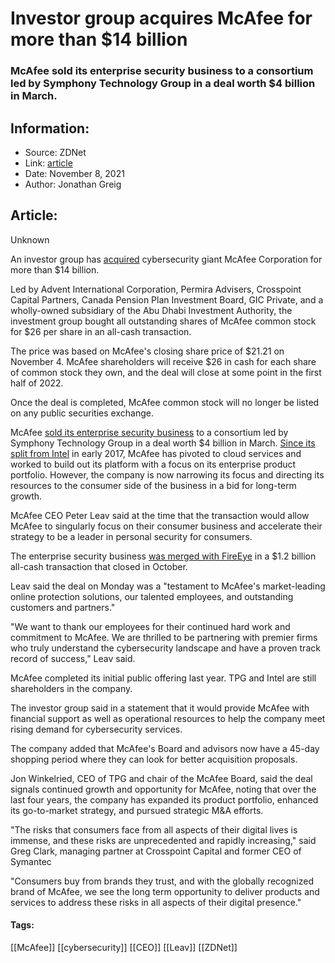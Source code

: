 # Investor group acquires McAfee for more than $14 billion
### McAfee sold its enterprise security business to a consortium led by Symphony Technology Group in a deal worth $4 billion in March.

## Information:
+ Source: ZDNet
+ Link: [article](https://www.zdnet.com/article/investor-group-acquires-mcafee-for-more-than-14-billion/)
+ Date: November 8, 2021
+ Author: Jonathan Greig


## Article:
Unknown

An investor group has [acquired](https://www.businesswire.com/news/home/20211108005616/en/McAfee-to-Be-Acquired-by-an-Investor-Group-for-over-14-Billion) cybersecurity giant McAfee Corporation for more than $14 billion.

Led by Advent International Corporation, Permira Advisers, Crosspoint Capital Partners, Canada Pension Plan Investment Board, GIC Private, and a wholly-owned subsidiary of the Abu Dhabi Investment Authority, the investment group bought all outstanding shares of McAfee common stock for $26 per share in an all-cash transaction. 

The price was based on McAfee's closing share price of $21.21 on November 4. McAfee shareholders will receive $26 in cash for each share of common stock they own, and the deal will close at some point in the first half of 2022. 

Once the deal is completed, McAfee common stock will no longer be listed on any public securities exchange.

McAfee [sold its enterprise security business](https://www.zdnet.com/article/mcafee-sells-its-enterprise-business-to-private-equity-group-as-it-focuses-on-consumer-security/) to a consortium led by Symphony Technology Group in a deal worth $4 billion in March. [Since its split from Intel](https://www.zdnet.com/article/mcafee-spin-off-closes-company-touts-focus-independence/) in early 2017, McAfee has pivoted to cloud services and worked to build out its platform with a focus on its enterprise product portfolio. However, the company is now narrowing its focus and directing its resources to the consumer side of the business in a bid for long-term growth.

McAfee CEO Peter Leav said at the time that the transaction would allow McAfee to singularly focus on their consumer business and accelerate their strategy to be a leader in personal security for consumers. 

The enterprise security business [was merged with FireEye](https://www.zdnet.com/article/mcafeefireeye-merger-completed-ceo-says-automation-only-way-forward-for-cybersecurity/) in a $1.2 billion all-cash transaction that closed in October.






Leav said the deal on Monday was a "testament to McAfee's market-leading online protection solutions, our talented employees, and outstanding customers and partners."

"We want to thank our employees for their continued hard work and commitment to McAfee. We are thrilled to be partnering with premier firms who truly understand the cybersecurity landscape and have a proven track record of success," Leav said.

McAfee completed its initial public offering last year. TPG and Intel are still shareholders in the company. 

The investor group said in a statement that it would provide McAfee with financial support as well as operational resources to help the company meet rising demand for cybersecurity services. 

The company added that McAfee's Board and advisors now have a 45-day shopping period where they can look for better acquisition proposals. 

Jon Winkelried, CEO of TPG and chair of the McAfee Board, said the deal signals continued growth and opportunity for McAfee, noting that over the last four years, the company has expanded its product portfolio, enhanced its go-to-market strategy, and pursued strategic M&A efforts. 

"The risks that consumers face from all aspects of their digital lives is immense, and these risks are unprecedented and rapidly increasing," said Greg Clark, managing partner at Crosspoint Capital and former CEO of Symantec  

"Consumers buy from brands they trust, and with the globally recognized brand of McAfee, we see the long term opportunity to deliver products and services to address these risks in all aspects of their digital presence."






#### Tags:
[[McAfee]] [[cybersecurity]] [[CEO]] [[Leav]] [[ZDNet]]
